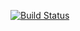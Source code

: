 [![Build Status](https://www.travis-ci.org/ShoutangYang/flask-microservice-users.svg?branch=master)](https://www.travis-ci.org/ShoutangYang/flask-microservice-users)
